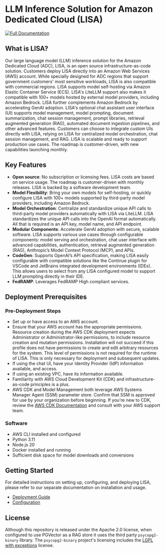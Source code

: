 # LLM Inference Solution for Amazon Dedicated Cloud (LISA)
[![Full Documentation](https://img.shields.io/badge/Full%20Documentation-blue?style=for-the-badge&logo=Vite&logoColor=white)](https://awslabs.github.io/LISA/)
## What is LISA?
Our large language model (LLM) inference solution for the Amazon Dedicated Cloud (ADC), LISA, is an open source infrastructure-as-code solution. Customers deploy LISA directly into an Amazon Web Services (AWS) account. While specially designed for ADC regions that support government customers' most sensitive workloads, LISA is also compatible with commercial regions. LISA supports model self-hosting via Amazon Elastic Container Service (ECS). LISA's LiteLLM support also makes it compatible with 100+ models hosted by external model providers, including Amazon Bedrock. LISA further complements Amazon Bedrock by accelerating GenAI adoption. LISA's optional chat assistant user interface (UI) supports model management, model prompting, document summarization, chat session management, prompt libraries, retrieval augmented generation (RAG), automated document ingestion pipelines, and other advanced features. Customers can choose to integrate custom UIs directly with LISA, relying on LISA for centralized model orchestration, chat session management, and RAG. LISA is scalable and ready to support production use cases. The roadmap is customer-driven, with new capabilities launching monthly.
## Key Features
* **Open source**: No subscription or licensing fees. LISA costs are based on service usage. The roadmap is customer-driven with monthly releases. LISA is backed by a software development team.
* **Model Flexibility**: Bring your own models for self-hosting, or quickly configure LISA with 100+ models supported by third-party model providers, including Amazon Bedrock.
* **Model Orchestration**: Centralize and standardize unique API calls to third-party model providers automatically with LISA via LiteLLM. LISA standardizes the unique API calls into the OpenAI format automatically. All that is required is an API key, model name, and API endpoint.
* **Modular Components**: Accelerate GenAI adoption with secure, scalable software. LISA supports various use cases through configurable components: model serving and orchestration, chat user interface with advanced capabilities, authentication, retrieval augmented generation (RAG), Anthropic’s Model Context Protocol (MCP), and APIs.
* **CodeGen**: Supports OpenAI’s API specification, making LISA easily configurable with compatible solutions like the Continue plugin for VSCode and JetBrains integrated development environments (IDEs). This allows users to select from any LISA configured model to support LLM prompting directly in their IDE.
* **FedRAMP**: Leverages FedRAMP High compliant services.
## Deployment Prerequisites
### Pre-Deployment Steps
* Set up or have access to an AWS account.
* Ensure that your AWS account has the appropriate permissions. Resource creation during the AWS CDK deployment expects Administrator or Administrator-like permissions, to include resource creation and mutation permissions. Installation will not succeed if this profile does not have permissions to create and edit arbitrary resources for the system. This level of permissions is not required for the runtime of LISA. This is only necessary for deployment and subsequent updates.
* If using the chat UI, have your Identity Provider (IdP) information available, and access.
* If using an existing VPC, have its information available.
* Familiarity with AWS Cloud Development Kit (CDK) and infrastructure-as-code principles is a plus.
* AWS CDK and Model Management both leverage AWS Systems Manager Agent (SSM) parameter store. Confirm that SSM is approved for use by your organization before beginning. If you're new to CDK, review the [AWS CDK Documentation](https://docs.aws.amazon.com/cdk/v2/guide/home.html) and consult with your AWS support team.
### Software
* AWS CLI installed and configured
* Python 3.11
* Node.js 20
* Docker installed and running
* Sufficient disk space for model downloads and conversions
## Getting Started
For detailed instructions on setting up, configuring, and deploying LISA, please refer to our separate documentation on
installation and usage.
- [Deployment Guide](lib/docs/admin/getting-started.md)
- [Configuration](lib/docs/config/configuration.md)
## License
Although this repository is released under the Apache 2.0 license, when configured to use PGVector as a RAG store it
uses
the third party `psycopg2-binary` library. The `psycopg2-binary` project's licensing includes
the [LGPL with exceptions](https://github.com/psycopg/psycopg2/blob/master/LICENSE) license.
